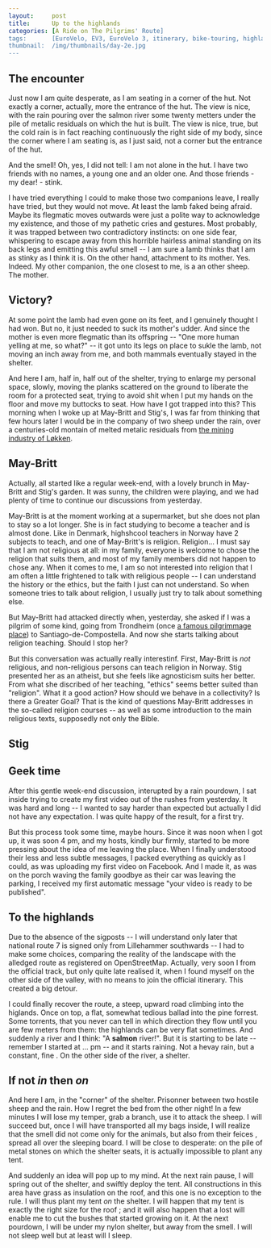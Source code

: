 ```yaml
---
layout:     post
title:      Up to the highlands
categories: [A Ride on The Pilgrims' Route]
tags:       [EuroVelo, EV3, EuroVelo 3, itinerary, bike-touring, highlands, sheep, shelter, portrait, geek time, signposting]
thumbnail:  /img/thumbnails/day-2e.jpg
---
```


## The encounter

Just now I am quite desperate, as I am seating in a corner of the hut. Not exactly a corner, actually, more the entrance of the hut. The view is nice, with the rain pouring over the salmon river some twenty metters under the pile of metalic residuals on which the hut is built. The view is nice, true, but the cold rain is in fact reaching continuously the right side of my body, since the corner where I am seating is, as I just said, not a corner but the entrance of the hut.

And the smell! Oh, yes, I did not tell: I am not alone in the hut. I have two friends with no names, a young one and an older one. And those friends - my dear! - stink.

I have tried everything I could to make those two companions leave, I really have tried, but they would not move. At least the lamb faked being afraid. Maybe its flegmatic moves outwards were just a polite way to acknowledge my existence, and those of my pathetic cries and gestures. Most probably, it was trapped between two contradictory instincts: on one side fear, whispering to escape away from this horrible hairless animal standing on its back legs and emitting this awful smell -- I am sure a lamb thinks that I am as stinky as I think it is. On the other hand, attachment to its mother. Yes. Indeed. My other companion, the one closest to me, is a an other sheep. The mother.

## Victory?

At some point the lamb had even gone on its feet, and I genuinely thought I had won. But no, it just needed to suck its mother's udder. And since the mother is even more flegmatic than its offspring -- "One more human yelling at me, so what?" -- it got unto its legs on place to sukle the lamb, not moving an inch away from me, and both mammals eventually stayed in the shelter.

And here I am, half in, half out of the shelter, trying to enlarge my personal space, slowly, moving the planks scattered on the ground to liberate the room for a protected seat, trying to avoid shit when I put my hands on the floor and move my buttocks to seat. How have I got trapped into this? This morning when I woke up at May-Britt and Stig's, I was far from thinking that few hours later I would be in the company of two sheep under the rain, over a centuries-old montain of melted metalic residuals from [the mining industry of Løkken](https://en.wikipedia.org/wiki/L%C3%B8kken_Mine).

## May-Britt

Actually, all started like a regular week-end, with a lovely brunch in May-Britt and Stig's garden. It was sunny, the children were playing, and we had plenty of time to continue our discussions from yesterday.

May-Britt is at the moment working at a supermarket, but she does not plan to stay so a lot longer. She is in fact studying to become a teacher and is almost done. Like in Denmark, highshcool teachers in Norway have 2 subjects to teach, and one of May-Britt's is religion. Religion... I must say that I am not religious at all: in my family, everyone is welcome to chose the religion that suits them, and most of my family members did not happen to chose any. When it comes to me, I am so not interested into religion that I am often a little frightened to talk with religious people -- I can understand the history or the ethics, but the faith I just can not understand. So when someone tries to talk about religion, I usually just try to talk about something else.

But May-Britt had attacked directly when, yesterday, she asked if I was a pilgrim of some kind, going from Trondheim (once [a famous pilgrimmage place](https://en.wikipedia.org/wiki/St._Olav%27s_shrine)) to Santiago-de-Compostella. And now she starts talking about religion teaching. Should I stop her?

But this conversation was actually really interestinf. First, May-Britt is *not* religious, and non-religious persons can teach religion in Norway. Stig presented her as an atheist, but she feels like agnosticism suits her better. From what she discribed of her teaching, "ethics" seems better suited than "religion". What it a good action? How should we behave in a collectivity? Is there a Greater Goal? That is the kind of questions May-Britt addresses in the so-called religion courses -- as well as some introduction to the main religious texts, supposedly not only the Bible.

## Stig

<!--.... was a teacher, but is not anymore. He actually joined a research team specialised into didactics, and we had passionate exchange about what is a good course, a good teacher. Among other things, ... is reponsible for creating the survey assessing the level of the students nation-wide.-->

## Geek time

After this gentle week-end discussion, interupted by a rain pourdown, I sat inside trying to create my first video out of the rushes from yesterday. It was hard and long -- I wanted to say harder than expected but actually I did not have any expectation. I was quite happy of the result, for a first try.

But this process took some time, maybe hours. Since it was noon when I got up, it was soon 4 pm, and my hosts, kindly bur firmly, started to be more pressing about the idea of me leaving the place. When I finally understood their less and less subtle messages, I packed everything as quickly as I could, as was uploading my first video on Facebook. And I made it, as was on the porch waving the family goodbye as their car was leaving the parking, I received my first automatic message "your video is ready to be published".

## To the highlands

Due to the absence of the sigposts -- I will understand only later that national route 7 is signed only from Lillehammer southwards -- I had to make some choices, comparing the reality of the landscape with the alledged route as registered on OpenStreetMap. Actually, very soon I <!--disparted?--> from the official track, but only quite late realised it, when I found myself on the other side of the valley, with no means to join the official itinerary. This created a big detour.

<!--image comparing the official route and what I did-->

I could finally recover the route, a steep, upward road climbing into the higlands. Once on top, a flat, somewhat tedious ballad into the pine forrest. Some torrents, that you never can tell in which direction they flow until you are few meters from them: the highlands can be very flat sometimes. And suddenly a river and I think: "A **salmon** river!". But it is starting to be late -- remember I started at ... pm -- and it starts raining. Not a hevay rain, but a constant, fine <!--crachin-->. On the other side of the river, a shelter.

## If not *in* then *on*

And here I am, in the "corner" of the shelter. Prisonner between two hostile sheep and the rain. How I regret the bed from the other night! In a few minutes I will lose my temper, grab a branch, use it to attack the sheep. I will succeed but, once I will have transported all my bags inside, I will realize that the smell did not come only for the animals, but also from their feices <!--?-->, spread all over the sleeping board. I will be close to desperate: on the pile of metal stones on which the shelter seats, it is actually impossible to plant any tent.

And suddenly an idea will pop up to my mind. At the next rain pause, I will spring out of the shelter, and swiftly deploy the tent. All constructions in this area have grass as insulation on the roof, and this one is no exception to the rule. I will thus plant my tent *on* the shelter. I will happen that my tent is exactly the right size for the roof ; and it will also happen that a lost <!--cisaille--> will enable me to cut the bushes that started growing on it. At the next pourdown, I will be under my nylon shelter, <!--en pente--> but away from the smell. I will not sleep well but at least will I sleep.